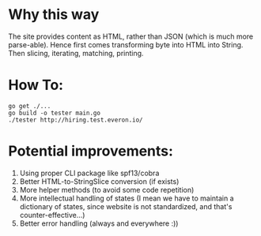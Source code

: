 # Why this way
The site provides content as HTML, rather than JSON (which is much more parse-able).
Hence first comes transforming byte into HTML into String.
Then slicing, iterating, matching, printing.

# How To:

```
go get ./...
go build -o tester main.go
./tester http://hiring.test.everon.io/
```


# Potential improvements:

1. Using proper CLI package like spf13/cobra
2. Better HTML-to-StringSlice conversion (if exists)
3. More helper methods (to avoid some code repetition)
4. More intellectual handling of states (I mean we have to maintain a dictionary of states, since website is not standardized, and that's counter-effective...)
5. Better error handling (always and everywhere :))
